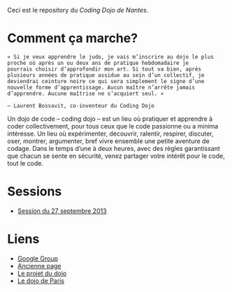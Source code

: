 Ceci est le repository du *Coding Dojo de Nantes*.

# Comment ça marche?

    « Si je veux apprendre le judo, je vais m’inscrire au dojo le plus proche où après un ou deux ans de pratique hebdomadaire je
    pourrais choisir d’approfondir mon art. Si tout va bien, après plusieurs années de pratique assidue au sein d’un collectif, je
    deviendrai ceinture noire ce qui sera simplement le signe d’une nouvelle forme d’apprentissage. Aucun maître n’arrête jamais
    d’apprendre. Aucune maîtrise ne s’acquiert seul. » 

    – Laurent Bossavit, co-inventeur du Coding Dojo

Un dojo de code – coding dojo – est un lieu où pratiquer et apprendre à coder collectivement, pour tous ceux que le code passionne
ou a minima intéresse. Un lieu où expérimenter, découvrir, ralentir, respirer, discuter, oser, montrer, argumenter, bref vivre
ensemble une petite aventure de codage. Dans le temps d’une à deux heures, avec des règles garantissant que chacun se sente en
sécurité, venez partager votre intérêt pour le code, tout le code. 

# Sessions

* [Session du 27 septembre 2013](tennis)

# Liens 

* [Google Group](https://groups.google.com/forum/#!forum/nantescodingdojo)
* [Ancienne page](https://sites.google.com/site/nantescodingdojo/home)
* [Le projet du dojo](http://www.codingdojo.org/)
* [Le dojo de Paris](http://wiki.agile-france.org/cgi-bin/wiki.pl?DojoDeveloppement)
